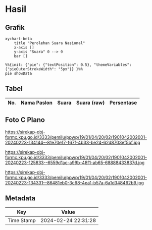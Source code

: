 # Hasil

## Grafik

```mermaid
xychart-beta
    title "Perolehan Suara Nasional"
    x-axis []
    y-axis "Suara" 0 --> 0
    bar []
```

```mermaid
%%{init: {"pie": {"textPosition": 0.5}, "themeVariables": {"pieOuterStrokeWidth": "5px"}} }%%
pie showData
```

## Tabel

| No. | Nama Paslon | Suara | Suara (raw) | Persentase |
|:--- |:----------- | -----:| -----------:| ----------:|


[p-1]: https://github.com/gigit-pemilu/pemilu-2024/blob/main/pilpres/hitung-suara/sub/19-kepulauan-bangka-belitung/sub/01-bangka/sub/04-mendo-barat/sub/2002-penagan/sub/001-tps/sub/paslon-1.txt
[p-2]: https://github.com/gigit-pemilu/pemilu-2024/blob/main/pilpres/hitung-suara/sub/19-kepulauan-bangka-belitung/sub/01-bangka/sub/04-mendo-barat/sub/2002-penagan/sub/001-tps/sub/paslon-2.txt
[p-3]: https://github.com/gigit-pemilu/pemilu-2024/blob/main/pilpres/hitung-suara/sub/19-kepulauan-bangka-belitung/sub/01-bangka/sub/04-mendo-barat/sub/2002-penagan/sub/001-tps/sub/paslon-3.txt

## Foto C Plano

https://sirekap-obj-formc.kpu.go.id/3333/pemilu/ppwp/19/01/04/20/02/1901042002001-20240223-134144--81e70e17-f67f-4b33-be24-62d8703ef5bf.jpg

https://sirekap-obj-formc.kpu.go.id/3333/pemilu/ppwp/19/01/04/20/02/1901042002001-20240223-125833--6559d1ac-a99b-48f1-ab65-68888433837d.jpg

https://sirekap-obj-formc.kpu.go.id/3333/pemilu/ppwp/19/01/04/20/02/1901042002001-20240223-134331--86481eb0-3c68-4ea1-b57a-6a1d348462b9.jpg


## Metadata

| Key        | Value               |
| ---------- | ------------------- |
| Time Stamp | 2024-02-24 22:31:28 |



